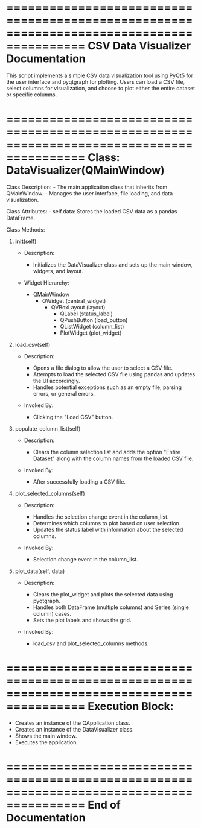 =========================================================================================
CSV Data Visualizer Documentation
=========================================================================================

This script implements a simple CSV data visualization tool using PyQt5 for the user interface
and pyqtgraph for plotting. Users can load a CSV file, select columns for visualization, and
choose to plot either the entire dataset or specific columns.

=========================================================================================
Class: DataVisualizer(QMainWindow)
=========================================================================================

Class Description:
    - The main application class that inherits from QMainWindow.
    - Manages the user interface, file loading, and data visualization.

Class Attributes:
    - self.data: Stores the loaded CSV data as a pandas DataFrame.

Class Methods:
1. __init__(self)
    - Description:
        - Initializes the DataVisualizer class and sets up the main window, widgets,
          and layout.

    - Widget Hierarchy:
        - QMainWindow
            - QWidget (central_widget)
                - QVBoxLayout (layout)
                    - QLabel (status_label)
                    - QPushButton (load_button)
                    - QListWidget (column_list)
                    - PlotWidget (plot_widget)

2. load_csv(self)
    - Description:
        - Opens a file dialog to allow the user to select a CSV file.
        - Attempts to load the selected CSV file using pandas and updates the UI accordingly.
        - Handles potential exceptions such as an empty file, parsing errors, or general errors.

    - Invoked By:
        - Clicking the "Load CSV" button.

3. populate_column_list(self)
    - Description:
        - Clears the column selection list and adds the option "Entire Dataset" along
          with the column names from the loaded CSV file.

    - Invoked By:
        - After successfully loading a CSV file.

4. plot_selected_columns(self)
    - Description:
        - Handles the selection change event in the column_list.
        - Determines which columns to plot based on user selection.
        - Updates the status label with information about the selected columns.

    - Invoked By:
        - Selection change event in the column_list.

5. plot_data(self, data)
    - Description:
        - Clears the plot_widget and plots the selected data using pyqtgraph.
        - Handles both DataFrame (multiple columns) and Series (single column) cases.
        - Sets the plot labels and shows the grid.

    - Invoked By:
        - load_csv and plot_selected_columns methods.

=========================================================================================
Execution Block:
=========================================================================================

- Creates an instance of the QApplication class.
- Creates an instance of the DataVisualizer class.
- Shows the main window.
- Executes the application.

=========================================================================================
End of Documentation
=========================================================================================
